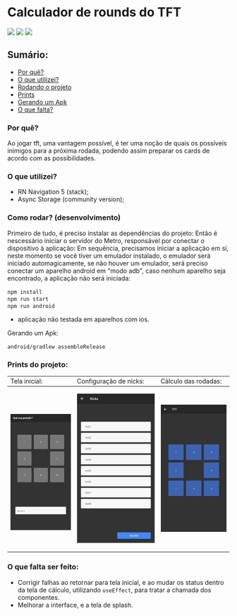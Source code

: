 # Calculador de rounds do TFT
![](https://img.shields.io/badge/node-14.16.0-lightseagreen)
![](https://img.shields.io/badge/npm-7.8.0-informational)
![](https://img.shields.io/badge/react--native--cli-2.0.1-green)

## Sumário:
- [Por quê?](#user-content-por-quê)
- [O que utilizei?](#user-content-o-que-utilizei)
- [Rodando o projeto](#user-content-como-rodar-desenvolvimento)
- [Prints](#user-content-prints-do-projeto)
- [Gerando um Apk](#user-content-gerando-um-Apk)
- [O que falta?](#user-content-o-que-falta-ser-feito)

### Por quê?

Ao jogar tft, uma vantagem possível, é ter uma noção de quais os possíveis inimigos para a próxima rodada, podendo assim preparar os cards de acordo com as possibilidades.

### O que utilizei?

- RN Navigation 5 (stack);
- Async Storage (community version);

### Como rodar? (desenvolvimento)

Primeiro de tudo, é preciso instalar as dependências do projeto:
Então é nescessário iniciar o servidor do Metro, responsável por conectar o dispositivo à aplicação:
Em sequência, precisamos iniciar a aplicação em sí, neste momento se você tiver um emulador instalado, o emulador será iniciado automagicamente, se não houver um emulador, será preciso conectar um aparelho android em "modo adb", caso nenhum aparelho seja encontrado, a aplicação não será iniciada:
```
npm install
npm run start 
npm run android
```
* aplicação não testada em aparelhos com ios.

Gerando um Apk:
```
android/gradlew assembleRelease
```
### Prints do projeto: 

<table>
    <tbody>
        <tr>
            <td>
                Tela inicial:
            </td>
            <td>
                Configuração de nicks:
            </td>
            <td>
                Cálculo das rodadas:
            </td>
        </tr>
    </tbody>
<thead>
</thead>
    <tbody>
        <tr>
            <td>
            <br>

![initial page](./prints/initial.jpeg)
            </td>
            <td>

![initial page](./prints/nicks.jpeg)
            </td>
            <td>

![initial page](./prints/rounds.jpeg)
            </td>
        </tr>
    </tbody>
</table>

### O que falta ser feito:

- Corrigir falhas ao retornar para tela inicial, e ao mudar os status dentro da tela de cálculo, utilizando `useEffect`, para tratar a chamada dos componentes.
- Melhorar a interface, e a tela de splash.


<br>
<br>
<br>
<br>
<br>
<br>
<br>
<br>
<br>




